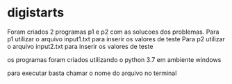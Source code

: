 # digistarts
Foram criados 2 programas p1 e p2 com as solucoes dos problemas.
Para p1 utilizar o arquivo input1.txt para inserir os valores de teste
Para p2 utilizar o arquivo input2.txt para inserir os valores de teste

os programas foram criados utilizando o python 3.7 em ambiente windows

para executar basta chamar o nome do arquivo no terminal